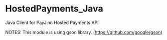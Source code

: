 # HostedPayments_Java
Java Client for PayJinn Hosted Payments API

NOTES: This module is using gson library. (https://github.com/google/gson)
